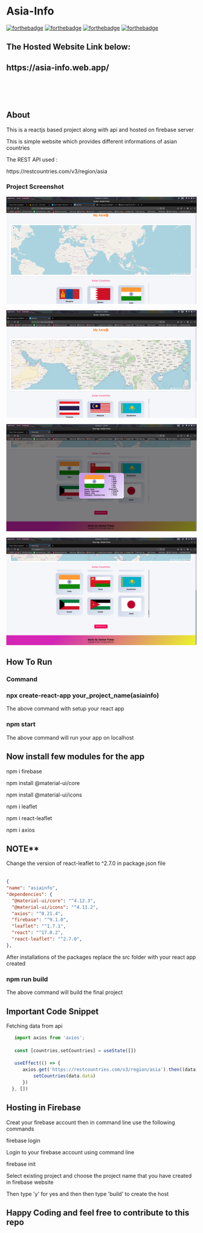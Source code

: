 # Asia-Info

[![forthebadge](https://forthebadge.com/images/badges/built-with-love.svg)](https://forthebadge.com)
[![forthebadge](https://forthebadge.com/images/badges/made-with-javascript.svg)](https://forthebadge.com)
[![forthebadge](https://forthebadge.com/images/badges/uses-html.svg)](https://forthebadge.com)
[![forthebadge](https://forthebadge.com/images/badges/uses-css.svg)](https://forthebadge.com)

<h2>The Hosted Website Link below: <h2>
https://asia-info.web.app/

<br><br>
  <h2>About </h2>
<p>This is a reactjs based project along with api and hosted on firebase server</p>
<p>This is simple website which provides different informations of asian countries</p>
<p>The REST API used :</p>
https://restcountries.com/v3/region/asia

   <h3>Project Screenshot</h3>
  
  ![](1.png)
  
  ![](0.png)
  
  ![](2.png)
  
  ![](3.png)
  
<h2>How To Run</h2>
<h3>Command</h3>
<h3>npx create-react-app your_project_name(asiainfo)</h3>
<p>The above command with setup your react app</p>
<h3>npm start</h3>
<p>The above command will run your app on localhost</p>
<h2>Now install few modules for the app</h2>
  <p>npm i firebase</p>
  <p>npm install @material-ui/core</p>
  <p>npm install @material-ui/icons<p>
  <p>npm i leaflet</p>
  <p>npm i react-leaflet</p>
  <p>npm i axios</p>

  <h2>NOTE**</h2>
  <p>Change the version of react-leaflet to ^2.7.0 in package.json file</p>
  
  ```json
  
  {
  "name": "asiainfo",
  "dependencies": {
    "@material-ui/core": "^4.12.3",
    "@material-ui/icons": "^4.11.2",
    "axios": "^0.21.4",
    "firebase": "^9.1.0",
    "leaflet": "^1.7.1",
    "react": "^17.0.2",
    "react-leaflet": "^2.7.0",
  },
  ```
  
  
  <p>After installations of the packages replace the src folder with your react app created </p>
  <h3>npm run build</h3>
  <p>The above command will build the final project</p>
  
  
  <h2>Important Code Snippet</h2>
  <p>Fetching data from api</p>
  
  ```javascript
     import axios from 'axios';
  
     const [countries,setCountries] = useState([])
  
     useEffect(() => {
        axios.get('https://restcountries.com/v3/region/asia').then((data) => {
            setCountries(data.data)
        })
    }, [])
  
  ```
 
<h2>Hosting in Firebase</h2>
  <p>Creat your firebase account then in command line use the following commands</p>
  <p>firebase login<p>
  <p>Login to your firebase account using command line</p>
  <p>firebase init</p>
  <p>Select existing project and choose the project name that you have created in firebase website</p>
  <p>Then type 'y' for yes and then then type 'build' to create the host</p>
  
  
  <h2>Happy Coding and feel free to contribute to this repo </h2>
  
